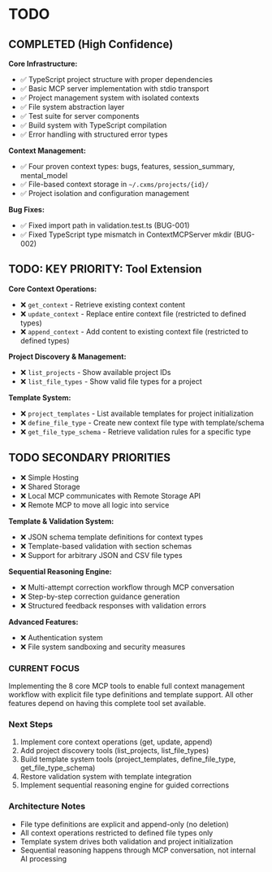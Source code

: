 # TODO

## **COMPLETED (High Confidence)**

**Core Infrastructure:**
- ✅ TypeScript project structure with proper dependencies
- ✅ Basic MCP server implementation with stdio transport  
- ✅ Project management system with isolated contexts
- ✅ File system abstraction layer
- ✅ Test suite for server components
- ✅ Build system with TypeScript compilation
- ✅ Error handling with structured error types

**Context Management:**
- ✅ Four proven context types: bugs, features, session_summary, mental_model
- ✅ File-based context storage in `~/.cxms/projects/{id}/`
- ✅ Project isolation and configuration management

**Bug Fixes:**
- ✅ Fixed import path in validation.test.ts (BUG-001)
- ✅ Fixed TypeScript type mismatch in ContextMCPServer mkdir (BUG-002)

## **TODO: KEY PRIORITY: Tool Extension**

**Core Context Operations:**
- ❌ `get_context` - Retrieve existing context content
- ❌ `update_context` - Replace entire context file (restricted to defined types)
- ❌ `append_context` - Add content to existing context file (restricted to defined types)

**Project Discovery & Management:**
- ❌ `list_projects` - Show available project IDs
- ❌ `list_file_types` - Show valid file types for a project

**Template System:**
- ❌ `project_templates` - List available templates for project initialization
- ❌ `define_file_type` - Create new context file type with template/schema
- ❌ `get_file_type_schema` - Retrieve validation rules for a specific type

## **TODO SECONDARY PRIORITIES**

- ❌ Simple Hosting
- ❌ Shared Storage
- ❌ Local MCP communicates with Remote Storage API
- ❌ Remote MCP to move all logic into service

**Template & Validation System:**
- ❌ JSON schema template definitions for context types
- ❌ Template-based validation with section schemas
- ❌ Support for arbitrary JSON and CSV file types

**Sequential Reasoning Engine:**
- ❌ Multi-attempt correction workflow through MCP conversation
- ❌ Step-by-step correction guidance generation
- ❌ Structured feedback responses with validation errors

**Advanced Features:**
- ❌ Authentication system
- ❌ File system sandboxing and security measures

### **CURRENT FOCUS**
Implementing the 8 core MCP tools to enable full context management workflow with explicit file type definitions and template support. All other features depend on having this complete tool set available.

### **Next Steps**
1. Implement core context operations (get, update, append)
2. Add project discovery tools (list_projects, list_file_types)
3. Build template system tools (project_templates, define_file_type, get_file_type_schema)
4. Restore validation system with template integration
5. Implement sequential reasoning engine for guided corrections

### **Architecture Notes**
- File type definitions are explicit and append-only (no deletion)
- All context operations restricted to defined file types only
- Template system drives both validation and project initialization
- Sequential reasoning happens through MCP conversation, not internal AI processing